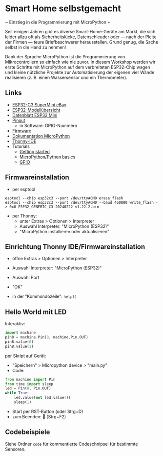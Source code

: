 Smart Home selbstgemacht
========================
~ Einstieg in die Programmierung mit MicroPython ~

Seit einigen Jahren gibt es diverse Smart-Home-Geräte am Markt, die sich leider allzu oft als Sicherheitslücke, Datenschleuder oder — nach der Pleite der Firmen — teure Briefbeschwerer herausstellen. Grund genug, die Sache selbst in die Hand zu nehmen!

Dank der Sprache MicroPython ist die Programmierung von Mikrocontrollern so einfach wie nie zuvor. In diesem Workshop werden wir erste Schritte mit MicroPython auf dem verbreiteten ESP32-Chip wagen und kleine nützliche Projekte zur Automatisierung der eigenen vier Wände realisieren (z. B. einen Wassersensor und ein Thermometer).

Links
-----

* [ESP32-C3 SuperMini eBay](https://www.ebay.de/itm/285630123712)
* [ESP32-Modellübersicht](https://www.espressif.com/en/products/socs)
* [Datenblatt ESP32 Mini](https://www.espressif.com/sites/default/files/documentation/esp32-c3-mini-1_datasheet_en.pdf)
* [Pinout](https://www.nologo.tech/assets/img/esp32/esp32c3supermini/esp32c3foot1.png)
    * in Software: GPIO-Nummern
* [Firmware](https://www.micropython.org/download/ESP32_GENERIC_C3/)
* [Dokumentation MicroPython](https://docs.micropython.org/en/latest/esp32/quickref.html)
* [Thonny-IDE](https://thonny.org/)
* Tutorials
    * [Getting started](https://randomnerdtutorials.com/getting-started-thonny-micropython-python-ide-esp32-esp8266/)
    * [MicroPython/Python basics](https://randomnerdtutorials.com/micropython-programming-basics-esp32-esp8266/)
    * [GPIO](https://randomnerdtutorials.com/micropython-gpios-esp32-esp8266/)

Firmwareinstallation
--------------------

* per esptool
```
esptool --chip esp32c3 --port /dev/ttyACM0 erase_flash
esptool --chip esp32c3 --port /dev/ttyACM0 --baud 460800 write_flash -z 0x0 ESP32_GENERIC_C3-20240222-v1.22.2.bin
```
* per Thonny:
    * unter Extras > Optionen > Interpreter
    * Auswahl Interpreter: "MicroPython (ESP32)"
    * "MicroPython installieren oder aktualisieren"

Einrichtung Thonny IDE/Firmwareinstallation
-------------------------------------------

* öffne Extras > Optionen > Interpreter
* Auswahl Interpreter: "MicroPython (ESP32)"
* Auswahl Port
* "OK"

* in der "Kommondozeile": `help()`

Hello World mit LED
-------------------

Interaktiv:
```py
import machine
pin8 = machine.Pin(8, machine.Pin.OUT)
pin8.value(0)
pin8.value(1)
```

per Skript auf Gerät:
* "Speichern" > Micropython device > "main.py"
* Code:
```py
from machine import Pin
from time import sleep
led = Pin(8, Pin.OUT)
while True:
    led.value(not led.value())
    sleep(1)
```
* Start per RST-Button (oder Strg+D)
* zum Beenden: 🛑 (Strg+F2)

Codebeispiele
-------------

Siehe Ordner `code` für kommentierte Codeschnipsel für bestimmte Sensoren.
